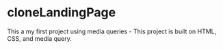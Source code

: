 # cloneLandingPage
This a my first project using media queries - This project is built on HTML, CSS, and media query. 

